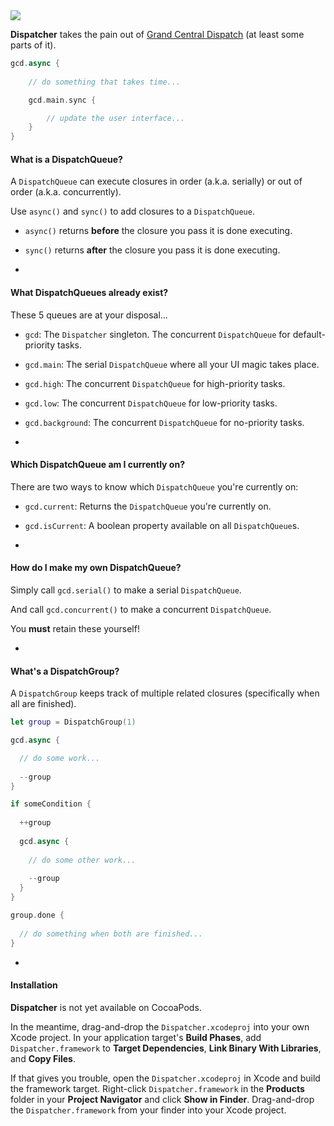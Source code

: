 <img src="http://i.imgur.com/w30RRFf.jpg"/>

**Dispatcher** takes the pain out of [Grand Central Dispatch](https://developer.apple.com/library/mac/documentation/performance/reference/gcd_libdispatch_ref/Reference/reference.html) (at least some parts of it).

```Swift
gcd.async {
	
	// do something that takes time...

	gcd.main.sync {

		// update the user interface...
	}
}
```

#### What is a DispatchQueue?

A `DispatchQueue` can execute closures in order (a.k.a. serially) or out of order (a.k.a. concurrently).

Use `async()` and `sync()` to add closures to a `DispatchQueue`.

* `async()` returns **before** the closure you pass it is done executing.

* `sync()` returns **after** the closure you pass it is done executing.

-

#### What DispatchQueues already exist?

These 5 queues are at your disposal...

* `gcd`: The `Dispatcher` singleton. The concurrent `DispatchQueue` for default-priority tasks.

* `gcd.main`: The serial `DispatchQueue` where all your UI magic takes place.

* `gcd.high`: The concurrent `DispatchQueue` for high-priority tasks.

* `gcd.low`: The concurrent `DispatchQueue` for low-priority tasks.

* `gcd.background`: The concurrent `DispatchQueue` for no-priority tasks.

-

#### Which DispatchQueue am I currently on?

There are two ways to know which `DispatchQueue` you're currently on:

* `gcd.current`: Returns the `DispatchQueue` you're currently on.

* `gcd.isCurrent`: A boolean property available on all `DispatchQueue`s.

-

#### How do I make my own DispatchQueue?

Simply call `gcd.serial()` to make a serial `DispatchQueue`.

And call `gcd.concurrent()` to make a concurrent `DispatchQueue`.

You **must** retain these yourself!

-

#### What's a DispatchGroup?

A `DispatchGroup` keeps track of multiple related closures (specifically when all are finished).

```Swift
let group = DispatchGroup(1)

gcd.async {

  // do some work...
  
  --group
}

if someCondition {
  
  ++group
  
  gcd.async {
    
    // do some other work...
    
    --group
  }
}

group.done {
	
  // do something when both are finished...
}

```

-

#### Installation

**Dispatcher** is not yet available on CocoaPods.

In the meantime, drag-and-drop the `Dispatcher.xcodeproj` into your own Xcode project. In your application target's **Build Phases**, add `Dispatcher.framework` to **Target Dependencies**, **Link Binary With Libraries**, and **Copy Files**.

If that gives you trouble, open the `Dispatcher.xcodeproj` in Xcode and build the framework target. Right-click `Dispatcher.framework` in the **Products** folder in your **Project Navigator** and click **Show in Finder**. Drag-and-drop the `Dispatcher.framework` from your finder into your Xcode project.
